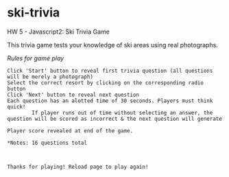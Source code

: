 # ski-trivia
HW 5 - Javascript2: Ski Trivia Game

This trivia game tests your knowledge of ski areas using real photographs. 

*Rules for game play*

    Click 'Start' button to reveal first trivia question (all questions will be merely a photograph)
    Select the correct resort by clicking on the corresponding radio button
    Click 'Next' button to reveal next question
    Each question has an alotted time of 30 seconds. Players must think quick! 
            If player runs out of time without selecting an answer, the question will be scored as incorrect & the next question will generate

    Player score revealed at end of the game. 

    *Notes: 16 questions total



    Thanks for playing! Reload page to play again! 

    
    

